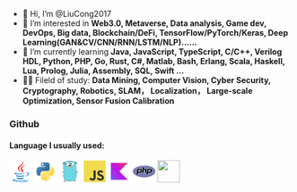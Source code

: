 - 👋 Hi, I’m @LiuCong2017
- 👀 I’m interested in <b>Web3.0, Metaverse, Data analysis, Game dev, DevOps, Big data, Blockchain/DeFi, TensorFlow/PyTorch/Keras, Deep Learning(GAN&CV/CNN/RNN/LSTM/NLP)......</b>
- 🌱 I’m currently learning <b>Java, JavaScript, TypeScript, C/C++, Verilog HDL, Python, PHP, Go, Rust, C#, Matlab, Bash, Erlang, Scala, Haskell, Lua, Prolog, Julia, Assembly, SQL, Swift ...</b>  
- 👨‍💻 Fileld of study: <b>Data Mining, Computer Vision, Cyber Security, Cryptography, Robotics, SLAM， Localization， Large-scale Optimization, Sensor Fusion Calibration</b>


### Github

#### Language I usually used:
<span>
    <img src="https://raw.githubusercontent.com/devicons/devicon/master/icons/java/java-original.svg" width="40" height="40"/>
    </span>
    <span>
      <img src="https://raw.githubusercontent.com/devicons/devicon/master/icons/python/python-original.svg" width="40" height="40"/>
      <img src="https://raw.githubusercontent.com/devicons/devicon/master/icons/go/go-original.svg" width="40" height="40"/>
    </span>
    <span>
      <img src="https://raw.githubusercontent.com/devicons/devicon/master/icons/javascript/javascript-original.svg" width="40" height="40"/>
              <img src="https://raw.githubusercontent.com/devicons/devicon/master/icons/kotlin/kotlin-original.svg" width="40" height="40"/>
    </span>
    <span>
          <img src="https://raw.githubusercontent.com/devicons/devicon/master/icons/php/php-original.svg" width="40" height="40/>
    </span>
    <span>
      <img src="https://github.com/isocpp/logos/blob/master/cpp_logo.svg" width="40" height="40"/>
      <img src="https://user-images.githubusercontent.com/25181517/121405384-444d7300-c95d-11eb-959f-913020d3bf90.png" width="40" height="40"/>
      <img src="https://github.com/LiuCong2017/lc-my-example/blob/master/example-frontend/icons/rust.svg" width="40" height="40/>
    </span>

    
<!--- 
- 💞️ I’m looking to collaborate on ...
- 📫 How to reach me ...
--->

<!---
LiuCong2017/LiuCong2017 is a ✨ special ✨ repository because its `README.md` (this file) appears on your GitHub profile.
You can click the Preview link to take a look at your changes.
--->
